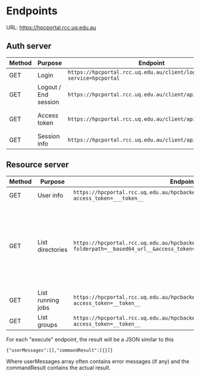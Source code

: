 
# Endpoints

URL: https://hpcportal.rcc.uq.edu.au

## Auth server

Method | Purpose | Endpoint | Description
------ | ------- | -------- | -----------
GET | Login | ```https://hpcportal.rcc.uq.edu.au/client/login?service=hpcportal``` | Login
GET | Logout / End session | ```https://hpcportal.rcc.uq.edu.au/client/api/end_session``` | Logout
GET | Access token | ```https://hpcportal.rcc.uq.edu.au/client/api/access_token``` | Get the access token
GET | Session info | ```https://hpcportal.rcc.uq.edu.au/client/api/session_info``` | Get the session info

## Resource server
Method | Purpose | Endpoint | Description
------ | ------- | -------- | -----------
GET | User info | ```https://hpcportal.rcc.uq.edu.au/hpcbackend/api/user?access_token=___token__``` | Get the user info
GET | List directories | ```https://hpcportal.rcc.uq.edu.au/hpcbackend/api/execute/listfolderbase64?folderpath=__based64_url__&access_token=__token__``` | folder path must be in based 64 encoded and the auth-ed user needs to have permission to list the dir/file
GET | List running jobs | ```https://hpcportal.rcc.uq.edu.au/hpcbackend/api/execute/listall?access_token=__token__```
GET | List groups | ```https://hpcportal.rcc.uq.edu.au/hpcbackend/api/execute/getprojects?access_token=__token__```

For each "execute" endpoint, the result will be a JSON similar to this

```{"userMessages":[],"commandResult":[{}]}```

Where userMessages array often contains error messages (if any) and the commandResult contains the actual result.